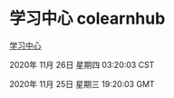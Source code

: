 # 学习中心 colearnhub
[学习中心](http://59.174.25.81:56308/colearnhub/)

2020年 11月 26日 星期四 03:20:03 CST

2020年 11月 25日 星期三 19:20:03 GMT
